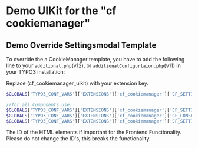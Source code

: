 Demo UIKit for the "cf cookiemanager"
==============================================================

## Demo Override Settingsmodal Template
To override the a CookieManager template, you have to add the following line to your `additional.php`(v12), or  `additionalConfigurtaion.php`(v11) in your TYPO3 installation:

Replace (cf_cookiemanager_uikit) with your extension key.

```php
$GLOBALS['TYPO3_CONF_VARS']['EXTENSIONS']['cf_cookiemanager']['CF_SETTINGSMODAL_TEMPLATE'] = 'EXT:cf_cookiemanager_uikit/Resources/Static/CfCookiemanager/settingsmodal.html';

//for all Components use:
$GLOBALS['TYPO3_CONF_VARS']['EXTENSIONS']['cf_cookiemanager']['CF_SETTINGSMODAL_TEMPLATE'] = 'EXT:cf_cookiemanager_uikit/Resources/Static/CfCookiemanager/settingsmodal.html';
$GLOBALS['TYPO3_CONF_VARS']['EXTENSIONS']['cf_cookiemanager']['CF_CONSENTMODAL_TEMPLATE'] = 'EXT:cf_cookiemanager_uikit/Resources/Static/CfCookiemanager/consentmodal.html';
$GLOBALS['TYPO3_CONF_VARS']['EXTENSIONS']['cf_cookiemanager']['CF_SETTINGSMODAL_CATEGORY_TEMPLATE'] = 'EXT:cf_cookiemanager_uikit/Resources/Static/CfCookiemanager/settingsmodal_category.html';
```

The ID of the HTML elements if important for the Frontend Functionality. Please do not change the ID's, this breaks the functionality.
